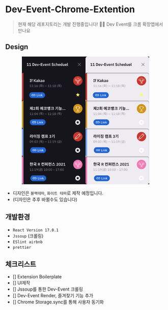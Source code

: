 # Dev-Event-Chrome-Extention

> 현재 해당 레포지토리는 개발 진행중입니다!
> 🎉🎈 Dev Event를 크롬 확장앱에서 만나요

## Design

<p align="center"><img src="./images/Design.png" width="200px"><img src="./images/Design2.png" width="200px"></p>

- 디자인은 `블랙테마`, `화이트 테마`로 제작 예정입니다. 
- (디자인은 추후 바뀔수도 있습니다)

## 개발환경

- `React Version 17.0.1`
- `Jssoup` (크롤링)
- `ESlint airbnb`
- `prettier`

## 체크리스트

- [] Extension Boilerplate
- [] UI제작
- [] Jssoup를 통한 Dev-Event 크롤링
- [] Dev-Event Render, 즐겨찾기 기능 추가
- [] Chrome Storage.sync를 통해 사용자 동기화
